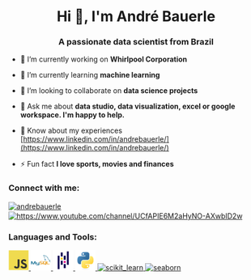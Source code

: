 <h1 align="center">Hi 👋, I'm André Bauerle</h1>
<h3 align="center">A passionate data scientist from Brazil</h3>

- 🔭 I’m currently working on **Whirlpool Corporation**

- 🌱 I’m currently learning **machine learning**

- 👯 I’m looking to collaborate on **data science projects**

- 💬 Ask me about **data studio, data visualization, excel or google workspace. I'm happy to help.**

- 📄 Know about my experiences [https://www.linkedin.com/in/andrebauerle/](https://www.linkedin.com/in/andrebauerle/)

- ⚡ Fun fact **I love sports, movies and finances**

<h3 align="left">Connect with me:</h3>
<p align="left">
<a href="https://linkedin.com/in/andrebauerle" target="blank"><img align="center" src="https://raw.githubusercontent.com/rahuldkjain/github-profile-readme-generator/master/src/images/icons/Social/linked-in-alt.svg" alt="andrebauerle" height="30" width="40" /></a>
<a href="https://www.youtube.com/channel/UCfAPIE6M2aHyNO-AXwbID2w" target="blank"><img align="center" src="https://raw.githubusercontent.com/rahuldkjain/github-profile-readme-generator/master/src/images/icons/Social/youtube.svg" alt="https://www.youtube.com/channel/UCfAPIE6M2aHyNO-AXwbID2w" height="30" width="40" /></a>
</p>

<h3 align="left">Languages and Tools:</h3>
<p align="left"> <a href="https://developer.mozilla.org/en-US/docs/Web/JavaScript" target="_blank" rel="noreferrer"> <img src="https://raw.githubusercontent.com/devicons/devicon/master/icons/javascript/javascript-original.svg" alt="javascript" width="40" height="40"/> </a> <a href="https://www.mysql.com/" target="_blank" rel="noreferrer"> <img src="https://raw.githubusercontent.com/devicons/devicon/master/icons/mysql/mysql-original-wordmark.svg" alt="mysql" width="40" height="40"/> </a> <a href="https://pandas.pydata.org/" target="_blank" rel="noreferrer"> <img src="https://raw.githubusercontent.com/devicons/devicon/2ae2a900d2f041da66e950e4d48052658d850630/icons/pandas/pandas-original.svg" alt="pandas" width="40" height="40"/> </a> <a href="https://www.python.org" target="_blank" rel="noreferrer"> <img src="https://raw.githubusercontent.com/devicons/devicon/master/icons/python/python-original.svg" alt="python" width="40" height="40"/> </a> <a href="https://scikit-learn.org/" target="_blank" rel="noreferrer"> <img src="https://upload.wikimedia.org/wikipedia/commons/0/05/Scikit_learn_logo_small.svg" alt="scikit_learn" width="40" height="40"/> </a> <a href="https://seaborn.pydata.org/" target="_blank" rel="noreferrer"> <img src="https://seaborn.pydata.org/_images/logo-mark-lightbg.svg" alt="seaborn" width="40" height="40"/> </a> </p>
